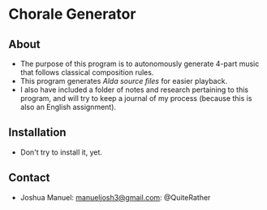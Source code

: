 Chorale Generator
=================
About
-----
+ The purpose of this program is to autonomously generate 4-part music that follows classical composition rules.
+ This program generates _Alda source files_ for easier playback.
+ I also have included a folder of notes and research pertaining to this program, and will try to keep a journal of my process (because this is also an English assignment).

Installation
------------
+ Don't try to install it, yet.

Contact
-------
+ Joshua Manuel: manueljosh3@gmail.com: @QuiteRather
